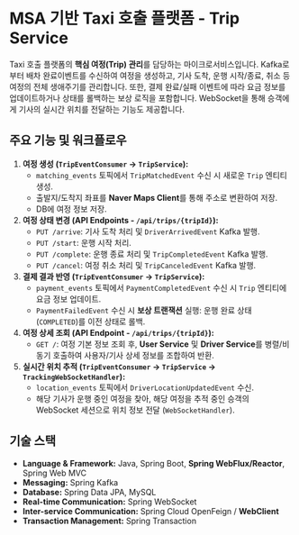 # MSA 기반 Taxi 호출 플랫폼 - Trip Service

Taxi 호출 플랫폼의 **핵심 여정(Trip) 관리**를 담당하는 마이크로서비스입니다. Kafka로부터 배차 완료이벤트를 수신하여 여정을 생성하고, 기사 도착, 운행 시작/종료, 취소 등 여정의 전체 생애주기를 관리합니다. 또한, 결제 완료/실패 이벤트에 따라 요금 정보를 업데이트하거나 상태를 롤백하는 보상 로직을 포함합니다. WebSocket을 통해 승객에게 기사의 실시간 위치를 전달하는 기능도 제공합니다. 

## 주요 기능 및 워크플로우

1.  **여정 생성 (`TripEventConsumer` → `TripService`):**
    * `matching_events` 토픽에서 `TripMatchedEvent` 수신 시 새로운 `Trip` 엔티티 생성.
    * 출발지/도착지 좌표를 **Naver Maps Client**를 통해 주소로 변환하여 저장.
    * DB에 여정 정보 저장.
2.  **여정 상태 변경 (API Endpoints - `/api/trips/{tripId}`):**
    * `PUT /arrive`: 기사 도착 처리 및 `DriverArrivedEvent` Kafka 발행.
    * `PUT /start`: 운행 시작 처리.
    * `PUT /complete`: 운행 종료 처리 및 `TripCompletedEvent` Kafka 발행.
    * `PUT /cancel`: 여정 취소 처리 및 `TripCanceledEvent` Kafka 발행.
3.  **결제 결과 반영 (`TripEventConsumer` → `TripService`):**
    * `payment_events` 토픽에서 `PaymentCompletedEvent` 수신 시 `Trip` 엔티티에 요금 정보 업데이트.
    * `PaymentFailedEvent` 수신 시 **보상 트랜잭션** 실행: 운행 완료 상태(`COMPLETED`)를 이전 상태로 롤백.
4.  **여정 상세 조회 (API Endpoint - `/api/trips/{tripId}`):**
    * `GET /`: 여정 기본 정보 조회 후, **User Service** 및 **Driver Service**를 병렬/비동기 호출하여 사용자/기사 상세 정보를 조합하여 반환.
5.  **실시간 위치 추적 (`TripEventConsumer` → `TripService` → `TrackingWebSocketHandler`):**
    * `location_events` 토픽에서 `DriverLocationUpdatedEvent` 수신.
    * 해당 기사가 운행 중인 여정을 찾아, 해당 여정을 추적 중인 승객의 WebSocket 세션으로 위치 정보 전달 (`WebSocketHandler`).

## 기술 스택

* **Language & Framework:** Java, Spring Boot, **Spring WebFlux/Reactor**, Spring Web MVC
* **Messaging:** Spring Kafka
* **Database:** Spring Data JPA, MySQL
* **Real-time Communication:** Spring WebSocket
* **Inter-service Communication:** Spring Cloud OpenFeign / **WebClient**
* **Transaction Management:** Spring Transaction

